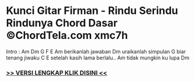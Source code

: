 
 # Kunci Gitar Firman - Rindu Serindu Rindunya Chord Dasar ©ChordTela.com xmc7h


Intro : Am Dm G F E Am berikanlah jawaban Dm uraikanlah simpulan G biar tenang jiwaku C E setelah kasih lama berlalu.. Am tidak mungkin ku lupa Dm

###  <a href="https://shortlighzx.web.app?sq=Kunci Gitar Firman - Rindu Serindu Rindunya Chord Dasar ©ChordTela.com"> >> VERSI LENGKAP KLIK DISINI << </a>
